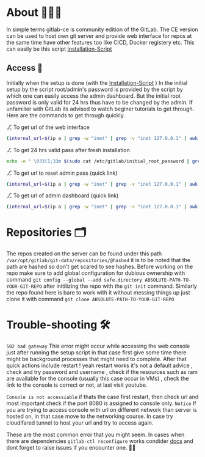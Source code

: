 
# About 👨🏽‍💻
In simple terms gitlab-ce is community edition of the GitLab. The CE version can be used to host own git server and provide web interface for repos at the same time have other features too like CICD, Docker registery etc.
This can easily be this script [Installation-Script](https://github.com/myselfakashagarwal/gitserver/blob/main/setup_gitlabce.sh)

## Access 🔑
Initially when the setup is done (with the [Installation-Script](https://github.com/myselfakashagarwal/gitserver/blob/main/setup_gitlabce.sh) ) In the initial setup by the script root/admin's password is provided by the script by which one can easily access the admin dashboard. But the initial root password is only valid for 24 hrs thus have to be changed by the admin. If unfamilier with GitLab its advised to watch beginer tutorials to get through. Here are the commands to get through quickly.

⎇ To get url of the web interface 
```bash
(internal_url=$(ip a | grep -w "inet" | grep -v "inet 127.0.0.1" | awk '{print $2}' | cut -d "/" -f1) && echo -e " \033[1;33m URL to access server internally = http://$internal_url/users_sign_in \033[0m")
```

⎇ To get 24 hrs valid pass after fresh installation
```bash
echo -e " \033[1;33m $(sudo cat /etc/gitlab/initial_root_password | grep "Password:") \033[0m"
```

⎇ To get url to reset admin pass (quick link)
```bash
(internal_url=$(ip a | grep -w "inet" | grep -v "inet 127.0.0.1" | awk '{print $2}' | cut -d "/" -f1) && echo -e " \033[1;33m URL to add new user = http://$internal_url/admin/users/root/edit  \033[0m")
```

⎇ To get url of admin dashboard (quick link)
```bash
(internal_url=$(ip a | grep -w "inet" | grep -v "inet 127.0.0.1" | awk '{print $2}' | cut -d "/" -f1) && echo -e " \033[1;33m URL to add new user = http://$internal_url/admin \033[0m")
```
# Repositories 🗂️
The repos created on the server can be found under this path ``/var/opt/gitlab/git-data/repositories/@hashed`` it is to be noted that the path are hashed so don't get scared to see hashes. Before working on the repo make sure to add global configuration for dubious ownership with command ``git config --global --add safe.directory ABSOLUTE-PATH-TO-YOUR-GIT-REPO`` after initilizing the repo with the `git init` command. Similarly the repo found here is bare to work with it without messing things up just clone it with command ``git clone ABSOLUTE-PATH-TO-YOUR-GIT-REPO``

# Trouble-shooting 🛠️
`502 bad gateway` This error might occur while accessing the web console just after running the setup script in that case first give some time there might be background processes that might need to complete. After that quick actions include restart ! yeah restart works it's not a default advice , check and try password and username , check if the resources such as ram are available for the console (usually this case occur in VMs) , check the link to the console is correct or not, at last visit youtube.

`Console is not accessiable` if thats the case first restart, then check url and most important check if the port 8080 is assigned to console only. `Notice` If you are trying to access console with url on different network than server is hosted on, in that case move to the networking course. In case try cloudlfared tunnel to host your url and try to access again.

These are the most common error that you might seem. In cases when there are dependencies `gitlab-ctl reconfigure` works condider [docs](https://docs.gitlab.com/omnibus/troubleshooting.html) and dont forget to raise issues if you encounter one. 👍🏼

